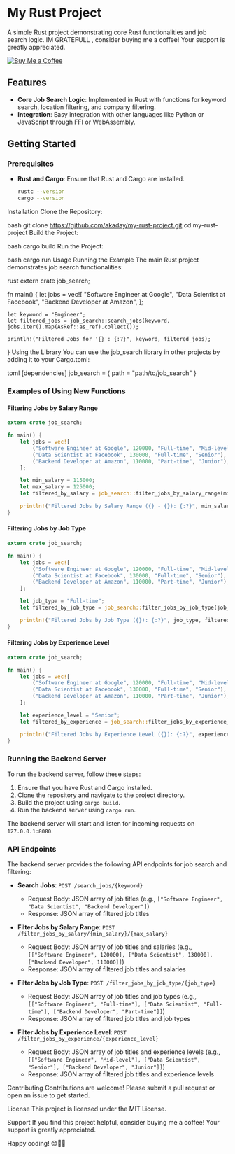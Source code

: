 # My Rust Project

A simple Rust project demonstrating core Rust functionalities and job search logic.
IM GRATEFULL , consider buying me a coffee! Your support is greatly appreciated.

[![Buy Me a Coffee](https://img.shields.io/badge/Donate-Buy%20Me%20a%20Coffee-yellow)](https://paypal.me/barki0)

## Features

- **Core Job Search Logic**: Implemented in Rust with functions for keyword search, location filtering, and company filtering.
- **Integration**: Easy integration with other languages like Python or JavaScript through FFI or WebAssembly.

## Getting Started

### Prerequisites

- **Rust and Cargo**: Ensure that Rust and Cargo are installed.
  ```bash
  rustc --version
  cargo --version
Installation
Clone the Repository:

bash
git clone https://github.com/akaday/my-rust-project.git
cd my-rust-project
Build the Project:

bash
cargo build
Run the Project:

bash
cargo run
Usage
Running the Example
The main Rust project demonstrates job search functionalities:

rust
extern crate job_search;

fn main() {
    let jobs = vec![
        "Software Engineer at Google",
        "Data Scientist at Facebook",
        "Backend Developer at Amazon",
    ];

    let keyword = "Engineer";
    let filtered_jobs = job_search::search_jobs(keyword, jobs.iter().map(AsRef::as_ref).collect());

    println!("Filtered Jobs for '{}': {:?}", keyword, filtered_jobs);
}
Using the Library
You can use the job_search library in other projects by adding it to your Cargo.toml:

toml
[dependencies]
job_search = { path = "path/to/job_search" }

### Examples of Using New Functions

#### Filtering Jobs by Salary Range

```rust
extern crate job_search;

fn main() {
    let jobs = vec![
        ("Software Engineer at Google", 120000, "Full-time", "Mid-level"),
        ("Data Scientist at Facebook", 130000, "Full-time", "Senior"),
        ("Backend Developer at Amazon", 110000, "Part-time", "Junior"),
    ];

    let min_salary = 115000;
    let max_salary = 125000;
    let filtered_by_salary = job_search::filter_jobs_by_salary_range(min_salary, max_salary, jobs.iter().map(|(title, salary, _, _)| (*title, *salary)).collect());

    println!("Filtered Jobs by Salary Range ({} - {}): {:?}", min_salary, max_salary, filtered_by_salary);
}
```

#### Filtering Jobs by Job Type

```rust
extern crate job_search;

fn main() {
    let jobs = vec![
        ("Software Engineer at Google", 120000, "Full-time", "Mid-level"),
        ("Data Scientist at Facebook", 130000, "Full-time", "Senior"),
        ("Backend Developer at Amazon", 110000, "Part-time", "Junior"),
    ];

    let job_type = "Full-time";
    let filtered_by_job_type = job_search::filter_jobs_by_job_type(job_type, jobs.iter().map(|(title, _, jt, _)| (*title, *jt)).collect());

    println!("Filtered Jobs by Job Type ({}): {:?}", job_type, filtered_by_job_type);
}
```

#### Filtering Jobs by Experience Level

```rust
extern crate job_search;

fn main() {
    let jobs = vec![
        ("Software Engineer at Google", 120000, "Full-time", "Mid-level"),
        ("Data Scientist at Facebook", 130000, "Full-time", "Senior"),
        ("Backend Developer at Amazon", 110000, "Part-time", "Junior"),
    ];

    let experience_level = "Senior";
    let filtered_by_experience = job_search::filter_jobs_by_experience_level(experience_level, jobs.iter().map(|(title, _, _, exp)| (*title, *exp)).collect());

    println!("Filtered Jobs by Experience Level ({}): {:?}", experience_level, filtered_by_experience);
}
```

### Running the Backend Server

To run the backend server, follow these steps:

1. Ensure that you have Rust and Cargo installed.
2. Clone the repository and navigate to the project directory.
3. Build the project using `cargo build`.
4. Run the backend server using `cargo run`.

The backend server will start and listen for incoming requests on `127.0.0.1:8080`.

### API Endpoints

The backend server provides the following API endpoints for job search and filtering:

- **Search Jobs**: `POST /search_jobs/{keyword}`
  - Request Body: JSON array of job titles (e.g., `["Software Engineer", "Data Scientist", "Backend Developer"]`)
  - Response: JSON array of filtered job titles

- **Filter Jobs by Salary Range**: `POST /filter_jobs_by_salary/{min_salary}/{max_salary}`
  - Request Body: JSON array of job titles and salaries (e.g., `[["Software Engineer", 120000], ["Data Scientist", 130000], ["Backend Developer", 110000]]`)
  - Response: JSON array of filtered job titles and salaries

- **Filter Jobs by Job Type**: `POST /filter_jobs_by_job_type/{job_type}`
  - Request Body: JSON array of job titles and job types (e.g., `[["Software Engineer", "Full-time"], ["Data Scientist", "Full-time"], ["Backend Developer", "Part-time"]]`)
  - Response: JSON array of filtered job titles and job types

- **Filter Jobs by Experience Level**: `POST /filter_jobs_by_experience/{experience_level}`
  - Request Body: JSON array of job titles and experience levels (e.g., `[["Software Engineer", "Mid-level"], ["Data Scientist", "Senior"], ["Backend Developer", "Junior"]]`)
  - Response: JSON array of filtered job titles and experience levels

Contributing
Contributions are welcome! Please submit a pull request or open an issue to get started.

License
This project is licensed under the MIT License.

Support
If you find this project helpful, consider buying me a coffee! Your support is greatly appreciated.


Happy coding! 😊🚀✨
